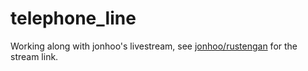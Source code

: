 # telephone_line

Working along with jonhoo's livestream, see [jonhoo/rustengan](https://github.com/jonhoo/rustengan)
for the stream link.
